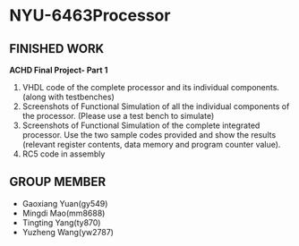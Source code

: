 # NYU-6463Processor

## FINISHED WORK
**ACHD Final Project- Part 1**
1. VHDL code of the complete processor and its individual components. (along with testbenches)
2. Screenshots of Functional Simulation of all the individual components of the processor. (Please use a test bench to simulate)
3. Screenshots of Functional Simulation of the complete integrated processor. Use the two sample
codes provided and show the results (relevant register contents, data memory and program
counter value).
4. RC5 code in assembly  

## GROUP MEMBER
* Gaoxiang Yuan(gy549)
* Mingdi Mao(mm8688)
* Tingting Yang(ty870)
* Yuzheng Wang(yw2787)